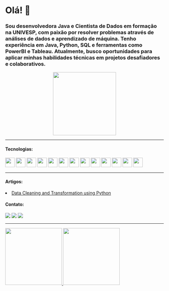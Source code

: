 # Olá! 👋

### Sou desenvolvedora Java e Cientista de Dados em formação na UNIVESP, com paixão por resolver problemas através de análises de dados e aprendizado de máquina. Tenho experiência em Java, Python, SQL e ferramentas como PowerBI e Tableau. Atualmente, busco oportunidades para aplicar minhas habilidades técnicas em projetos desafiadores e colaborativos. 

<p align="center">
  <img src="https://user-images.githubusercontent.com/82185476/164954677-10f531f3-fa48-4b6a-b730-694032f286d1.png" width="200" height="200" />
</p>

__________________________________________________________________________________________________________________________________________________________________

#### Tecnologias:

<img src="https://cdn.jsdelivr.net/gh/devicons/devicon/icons/python/python-original.svg" width="30" height="30"/>  <img src="https://cdn.jsdelivr.net/gh/devicons/devicon@latest/icons/git/git-original.svg" width="30" height="30"/> <img src="https://cdn.jsdelivr.net/gh/devicons/devicon@latest/icons/django/django-plain-wordmark.svg" width="30" height="30"/> <img src="https://cdn.jsdelivr.net/gh/devicons/devicon@latest/icons/mongodb/mongodb-original-wordmark.svg" width="30" height="30"/> <img src="https://cdn.jsdelivr.net/gh/devicons/devicon@latest/icons/jupyter/jupyter-original-wordmark.svg" width="30" height="30"/> <img src="https://cdn.jsdelivr.net/gh/devicons/devicon@latest/icons/java/java-original.svg" width="30" height="30"/> <img src="https://cdn.jsdelivr.net/gh/devicons/devicon@latest/icons/eclipse/eclipse-original.svg" width="30" height="30"/> <img src="https://cdn.jsdelivr.net/gh/devicons/devicon@latest/icons/spring/spring-original-wordmark.svg" width="30" height="30"/> <img src="https://cdn.jsdelivr.net/gh/devicons/devicon@latest/icons/amazonwebservices/amazonwebservices-original-wordmark.svg" width="30" height="30"/> <img src="https://cdn.jsdelivr.net/gh/devicons/devicon/icons/mysql/mysql-original.svg" width="30" height="30"/> <img src="https://cdn.jsdelivr.net/gh/devicons/devicon/icons/css3/css3-original.svg" width="30" height="30"/>   <img src="https://cdn.jsdelivr.net/gh/devicons/devicon/icons/html5/html5-original.svg" width="30" height="30"/>   <img src="https://cdn.jsdelivr.net/gh/devicons/devicon/icons/linux/linux-original.svg" width="30" height="30"/>

__________________________________________________________________________________________________________________________________________________________________
#### Artigos:
<li><a href="https://medium.com/@taisdias76/data-cleaning-and-transformation-using-python-79bee762e0ad" rel="nofollow">Data Cleaning and Transformation using Python</a></li>

#### Contato:
  
[<img src = "https://img.shields.io/badge/linkedin-%230077B5.svg?&style=for-the-badge&logo=linkedin&logoColor=white">](https://www.linkedin.com/in/taisdiasdecarvalho/) 
[<img src = "https://img.shields.io/badge/instagram-%23E4405F.svg?&style=for-the-badge&logo=instagram&logoColor=white">](https://www.instagram.com/taisdcarvalho/) 
[<img src = "https://img.shields.io/badge/facebook-%231877F2.svg?&style=for-the-badge&logo=facebook&logoColor=white">](https://www.facebook.com/taisdcarvalho)

__________________________________________________________________________________________________________________________________________________________________

<div>
<a href="https://github.com/taisdias76">
<img height="180em" src="https://github-readme-stats.vercel.app/api?username=taisdias76&show_icons=true&theme=radical">
<img height="180em" src="https://github-readme-stats.vercel.app/api/top-langs/?username=taisdias76&layout=compact&theme=radical">
</div>
